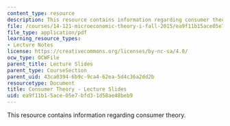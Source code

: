 ```yaml
---
content_type: resource
description: This resource contains information regarding consumer theory.
file: /courses/14-121-microeconomic-theory-i-fall-2015/ea9f11b15ace05e7bfd31d58ae48beb9_MIT14_121F15_2S.pdf
file_type: application/pdf
learning_resource_types:
- Lecture Notes
license: https://creativecommons.org/licenses/by-nc-sa/4.0/
ocw_type: OCWFile
parent_title: Lecture Slides
parent_type: CourseSection
parent_uid: 43ca0394-6b9c-9ca4-62ea-5d4c36a2dd2b
resourcetype: Document
title: Consumer Theory - Lecture Slides
uid: ea9f11b1-5ace-05e7-bfd3-1d58ae48beb9
---
```

This resource contains information regarding consumer theory.
